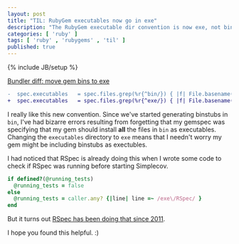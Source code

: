 ```yaml
---
layout: post
title: "TIL: RubyGem executables now go in exe"
description: "The RubyGem executable dir convention is now exe, not bin"
categories: [ 'ruby' ]
tags: [ 'ruby' , 'rubygems' , 'til' ]
published: true
---
```

{% include JB/setup %}

[Bundler diff: move gem bins to exe](https://github.com/bundler/bundler/commit/ab3e21784c6c18702869c771fbe7ae23c82cc7c0)

```diff
-  spec.executables   = spec.files.grep(%r{^bin/}) { |f| File.basename(f) }
+  spec.executables   = spec.files.grep(%r{^exe/}) { |f| File.basename(f) }
```

I really like this new convention. Since we've started generating
binstubs in `bin`, I've had bizarre errors resulting from forgetting that
my gemspec was specifying that my gem should install **all** the files in `bin`
as executables.  Changing the `executables` directory to `exe` means that
I needn't worry my gem might be including binstubs as exectubles.

I had noticed that RSpec is already doing this when I wrote some code
to check if RSpec was running before starting Simplecov.

```ruby
if defined?(@running_tests)
  @running_tests = false
else
  @running_tests = caller.any? {|line| line =~ /exe\/RSpec/ }
end
```

But it turns out [RSpec has been doing that since 2011](https://github.com/RSpec/RSpec-core/blob/v2.7.0/RSpec-core.gemspec#L19).

I hope you found this helpful. :)
